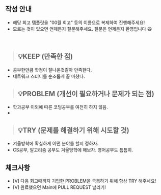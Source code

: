## 작성 안내
- 해당 회고 템플릿을 "00월 회고" 등의 이름으로 복제하여 진행해주세요!
- 모르는 것이 있으면 언제든지 질문해주세요. 질문은 언제든지 환영입니다 😆

<br>

> ## 💡KEEP (만족한 점)
- 공부한만큼 학점이 잘나온것같아 만족한다.
- 네트워크 스터디를 순조롭게 끝 마쳤다.

> ## 💡PROBLEM (개선이 필요하거나 문제가 되는 점)
- 학과공부 이외에 따른 코딩공부를 여전히 하지 않음. 
- 

> ## 💡TRY (문제를 해결하기 위해 시도할 것)
- 겨울방학에 확실하게 어떤 분야를 할지 정하자.  
- CS공부, 알고리즘 공부도 겨울방학에 해보자. 영어공부도 틈틈히.

## 체크사항
- [V] 다음 회고때까지 기입한 PROBLEM을 극복하기 위해 항상 TRY 해주세요!
- [V] 완료했으면 Main에 PULL REQUEST 날리기!
